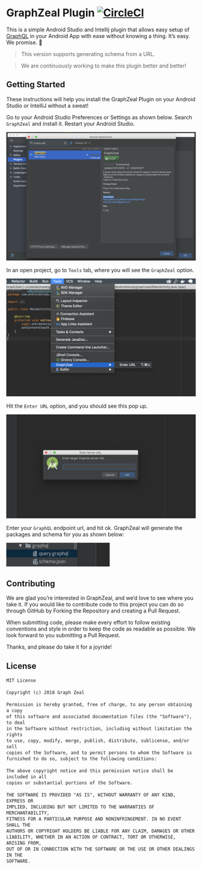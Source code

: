 # GraphZeal Plugin    [![CircleCI](https://circleci.com/gh/jumaallan/AndroidMPesaAPI.svg?style=shield)](https://circleci.com/gh/jumaallan/AndroidMPesaAPI)  
This is a simple Android Studio and Intellij plugin that allows easy setup of [GraphQL](https://graphql.org/)  in your Android App with ease without knowing a thing. It’s easy. We promise. :rocket:

> This version supports generating schema from a URL.

> We are continuously working to make this plugin better and better!

## Getting Started
These instructions will help you install the GraphZeal Plugin on your Android Studio or IntelliJ without a sweat!

Go to your Android Studio Preferences or Settings as shown below. Search `GraphZeal` and install it. Restart your Android Studio.

<img src="https://github.com/Manuhmutua/ZealPlugin/blob/master/screenshots/preferences_search.png"/>

In an open project, go to `Tools` tab, where you will see the `GraphZeal` option. 

<img src="https://github.com/Manuhmutua/ZealPlugin/blob/master/screenshots/tools_graphzeal.png"/>

Hit the `Enter URL` option, and you should see this pop up. 

<img src="https://github.com/Manuhmutua/ZealPlugin/blob/master/screenshots/graphzeal_dialog.png"/>

Enter your `GraphQL` endpoint url, and hit ok. GraphZeal will generate the packages and schema for you as shown below:

<img src="https://github.com/Manuhmutua/ZealPlugin/blob/master/screenshots/schema.png"/>

## Contributing
We are glad you’re interested in GraphZeal, and we’d love to see where you take it. If you would like to contribute code to this project you can do so through GitHub by Forking the Repository and creating a Pull Request.

When submitting code, please make every effort to follow existing conventions and style in order to keep the code as readable as possible. We look forward to you submitting a Pull Request.

Thanks, and please do take it for a joyride!


## License

```text
MIT License

Copyright (c) 2018 Graph Zeal

Permission is hereby granted, free of charge, to any person obtaining a copy
of this software and associated documentation files (the "Software"), to deal
in the Software without restriction, including without limitation the rights
to use, copy, modify, merge, publish, distribute, sublicense, and/or sell
copies of the Software, and to permit persons to whom the Software is
furnished to do so, subject to the following conditions:

The above copyright notice and this permission notice shall be included in all
copies or substantial portions of the Software.

THE SOFTWARE IS PROVIDED "AS IS", WITHOUT WARRANTY OF ANY KIND, EXPRESS OR
IMPLIED, INCLUDING BUT NOT LIMITED TO THE WARRANTIES OF MERCHANTABILITY,
FITNESS FOR A PARTICULAR PURPOSE AND NONINFRINGEMENT. IN NO EVENT SHALL THE
AUTHORS OR COPYRIGHT HOLDERS BE LIABLE FOR ANY CLAIM, DAMAGES OR OTHER
LIABILITY, WHETHER IN AN ACTION OF CONTRACT, TORT OR OTHERWISE, ARISING FROM,
OUT OF OR IN CONNECTION WITH THE SOFTWARE OR THE USE OR OTHER DEALINGS IN THE
SOFTWARE.

```
